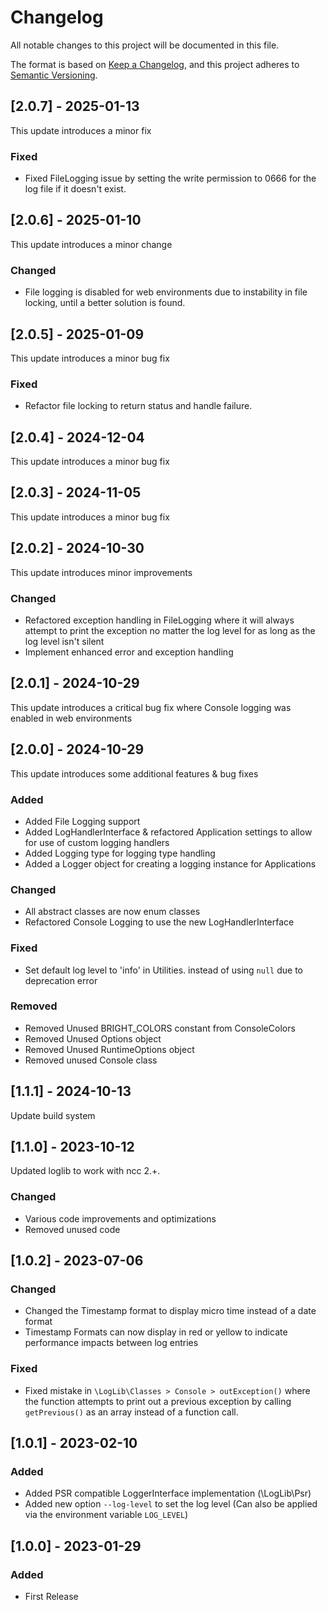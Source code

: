 # Changelog

All notable changes to this project will be documented in this file.

The format is based on [Keep a Changelog](https://keepachangelog.com/en/1.0.0/),
and this project adheres to [Semantic Versioning](https://semver.org/spec/v2.0.0.html).

## [2.0.7] - 2025-01-13

This update introduces a minor fix

### Fixed
 - Fixed FileLogging issue by setting the write permission to 0666 for the log file if it doesn't exist.



## [2.0.6] - 2025-01-10

This update introduces a minor change

### Changed
 - File logging is disabled for web environments due to instability in file locking, until a better solution is found.


## [2.0.5] - 2025-01-09

This update introduces a minor bug fix

### Fixed
 - Refactor file locking to return status and handle failure.


## [2.0.4] - 2024-12-04

This update introduces a minor bug fix


## [2.0.3] - 2024-11-05

This update introduces a minor bug fix


## [2.0.2] - 2024-10-30

This update introduces minor improvements

### Changed
 - Refactored exception handling in FileLogging where it will always attempt to print the exception no matter
   the log level for as long as the log level isn't silent
 - Implement enhanced error and exception handling


## [2.0.1] - 2024-10-29

This update introduces a critical bug fix where Console logging was enabled in web environments


## [2.0.0] - 2024-10-29

This update introduces some additional features & bug fixes

### Added
 - Added File Logging support
 - Added LogHandlerInterface & refactored Application settings to allow for use of custom logging handlers
 - Added Logging type for logging type handling
 - Added a Logger object for creating a logging instance for Applications

### Changed
 - All abstract classes are now enum classes
 - Refactored Console Logging to use the new LogHandlerInterface

### Fixed
 - Set default log level to 'info' in Utilities. instead of using `null` due to deprecation error

### Removed
- Removed Unused BRIGHT_COLORS constant from ConsoleColors
- Removed Unused Options object
- Removed Unused RuntimeOptions object
- Removed unused Console class


## [1.1.1] - 2024-10-13

Update build system



## [1.1.0] - 2023-10-12

Updated loglib to work with ncc 2.+.

### Changed

 - Various code improvements and optimizations
 - Removed unused code


## [1.0.2] - 2023-07-06

### Changed 
 * Changed the Timestamp format to display micro time instead of a date format
 * Timestamp Formats can now display in red or yellow to indicate performance impacts between log entries

### Fixed
 * Fixed mistake in `\LogLib\Classes > Console > outException()` where the function attempts to print out a previous
   exception by calling `getPrevious()` as an array instead of a function call.


## [1.0.1] - 2023-02-10

### Added
 * Added PSR compatible LoggerInterface implementation (\LogLib\Psr)
 * Added new option `--log-level` to set the log level (Can also be applied via the environment variable `LOG_LEVEL`)


## [1.0.0] - 2023-01-29

### Added
 * First Release